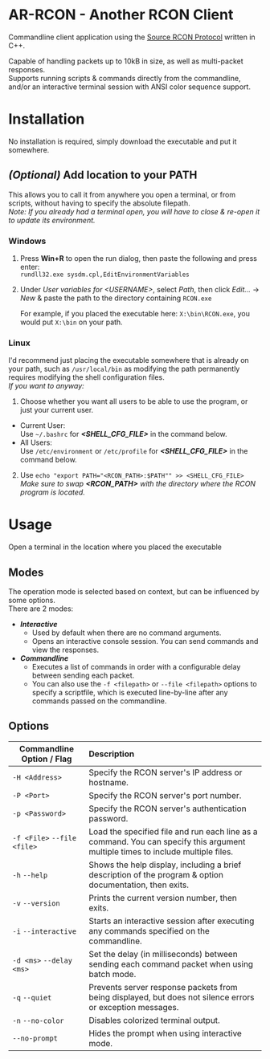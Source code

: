 # AR-RCON - Another RCON Client
Commandline client application using the [Source RCON Protocol](https://developer.valvesoftware.com/wiki/Source_RCON_Protocol) written in C++.

Capable of handling packets up to 10kB in size, as well as multi-packet responses.  
Supports running scripts & commands directly from the commandline, and/or an interactive terminal session with ANSI color sequence support.

# Installation
No installation is required, simply download the executable and put it somewhere.  

## _(Optional)_ Add location to your PATH
This allows you to call it from anywhere you open a terminal, or from scripts, without having to specify the absolute filepath.  
_Note: If you already had a terminal open, you will have to close & re-open it to update its environment._

### __Windows__
1. Press __Win+R__ to open the run dialog, then paste the following and press enter:  
   `rundll32.exe sysdm.cpl,EditEnvironmentVariables`
2. Under _User variables for \<USERNAME\>_, select _Path_, then click _Edit..._ -> _New_ & paste the path to the directory containing `RCON.exe`

   For example, if you placed the executable here: `X:\bin\RCON.exe`, you would put `X:\bin` on your path.  

### __Linux__
I'd recommend just placing the executable somewhere that is already on your path, such as `/usr/local/bin` as modifying the path permanently requires modifying the shell configuration files.  
_If you want to anyway:_
1. Choose whether you want all users to be able to use the program, or just your current user.
  - Current User:  
    Use `~/.bashrc` for ___\<SHELL_CFG_FILE\>___ in the command below.
  - All Users:  
    Use `/etc/environment` or `/etc/profile` for ___\<SHELL_CFG_FILE\>___ in the command below.
2. Use `echo "export PATH="<RCON_PATH>:$PATH"" >> <SHELL_CFG_FILE>`  
   _Make sure to swap __\<RCON_PATH\>__ with the directory where the RCON program is located._

# Usage

Open a terminal in the location where you placed the executable

## Modes
The operation mode is selected based on context, but can be influenced by some options.  
There are 2 modes:
- ___Interactive___
  - Used by default when there are no command arguments.
  - Opens an interactive console session. You can send commands and view the responses.
- ___Commandline___
  - Executes a list of commands in order with a configurable delay between sending each packet.
  - You can also use the `-f <filepath>` or `--file <filepath>` options to specify a scriptfile, which is executed line-by-line after any commands passed on the commandline.

## Options
| Commandline Option / Flag   | Description                                              |
|-----------------------------|:---                                                      |
|`-H <Address>`               | Specify the RCON server's IP address or hostname.
|`-P <Port>`                  | Specify the RCON server's port number.
|`-p <Password>`              | Specify the RCON server's authentication password.
|`-f <File>` `--file <file>`  | Load the specified file and run each line as a command. You can specify this argument multiple times to include multiple files.
|`-h` `--help`                | Shows the help display, including a brief description of the program & option documentation, then exits.
|`-v` `--version`             | Prints the current version number, then exits.
|`-i` `--interactive`         | Starts an interactive session after executing any commands specified on the commandline.
|`-d <ms>` `--delay <ms>`     | Set the delay (in milliseconds) between sending each command packet when using batch mode.
|`-q` `--quiet`               | Prevents server response packets from being displayed, but does not silence errors or exception messages.
|`-n` `--no-color`            | Disables colorized terminal output.
| `--no-prompt`               | Hides the prompt when using interactive mode.

